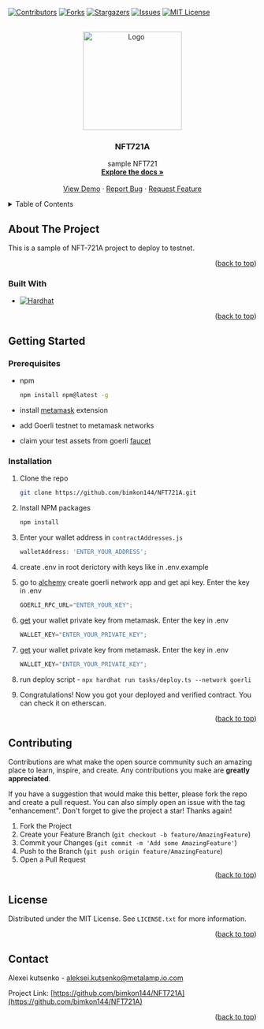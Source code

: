 <!-- Improved compatibility of back to top link: See: https://github.com/othneildrew/Best-README-Template/pull/73 -->
<a name="readme-top"></a>
<!--
*** Thanks for checking out the Best-README-Template. If you have a suggestion
*** that would make this better, please fork the repo and create a pull request
*** or simply open an issue with the tag "enhancement".
*** Don't forget to give the project a star!
*** Thanks again! Now go create something AMAZING! :D
-->



<!-- PROJECT SHIELDS -->
<!--
*** I'm using markdown "reference style" links for readability.
*** Reference links are enclosed in brackets [ ] instead of parentheses ( ).
*** See the bottom of this document for the declaration of the reference variables
*** for contributors-url, forks-url, etc. This is an optional, concise syntax you may use.
*** https://www.markdownguide.org/basic-syntax/#reference-style-links
-->
[![Contributors][contributors-shield]][contributors-url]
[![Forks][forks-shield]][forks-url]
[![Stargazers][stars-shield]][stars-url]
[![Issues][issues-shield]][issues-url]
[![MIT License][license-shield]][license-url]



<!-- PROJECT LOGO -->
<br />
<div align="center">
  <a href="https://github.com/bimkon144/NFT721A">
    <img src="https://img.freepik.com/premium-vector/non-fungible-nft-token-non-fungible-token-logo-design-background-blue-and-purple-neon-light_268461-40.jpg" alt="Logo" width="200" height="200">
  </a>

<h3 align="center">NFT721A</h3>

  <p align="center">
    sample NFT721
    <br />
    <a href="https://github.com/bimkon144/NFT721A"><strong>Explore the docs »</strong></a>
    <br />
    <br />
    <a href="https://github.com/bimkon144/NFT721A">View Demo</a>
    ·
    <a href="https://github.com/bimkon144/NFT721A/issues">Report Bug</a>
    ·
    <a href="https://github.com/bimkon144/NFT721A/issues">Request Feature</a>
  </p>
</div>



<!-- TABLE OF CONTENTS -->
<details>
  <summary>Table of Contents</summary>
  <ol>
    <li>
      <a href="#about-the-project">About The Project</a>
      <ul>
        <li><a href="#built-with">Built With</a></li>
      </ul>
    </li>
    <li>
      <a href="#getting-started">Getting Started</a>
      <ul>
        <li><a href="#prerequisites">Prerequisites</a></li>
        <li><a href="#installation">Installation</a></li>
      </ul>
    </li>
    <li><a href="#contributing">Contributing</a></li>
    <li><a href="#license">License</a></li>
    <li><a href="#contact">Contact</a></li>
  </ol>
</details>



<!-- ABOUT THE PROJECT -->
## About The Project

This is a sample of NFT-721A project to deploy to testnet. 

<p align="right">(<a href="#readme-top">back to top</a>)</p>



### Built With

* [![Hardhat][Hardhat]][Hardhat-url]

<p align="right">(<a href="#readme-top">back to top</a>)</p>



<!-- GETTING STARTED -->
## Getting Started



### Prerequisites

* npm
  ```sh
  npm install npm@latest -g
  ```
* install [metamask](https://chrome.google.com/webstore/detail/metamask/nkbihfbeogaeaoehlefnkodbefgpgknn) extension

* add Goerli testnet to metamask networks
* claim your test assets from goerli [faucet](https://goerlifaucet.com/)

### Installation

1. Clone the repo
   ```sh
   git clone https://github.com/bimkon144/NFT721A.git
   ```
2. Install NPM packages
   ```sh
   npm install
   ```
3. Enter your wallet address in `contractAddresses.js`
   ```js
   walletAddress: 'ENTER_YOUR_ADDRESS';
   ```
   
4. create .env in root derictory with keys like in .env.example


5. go to [alchemy](https://auth.alchemyapi.io/?redirectUrl=https%3A%2F%2Fdashboard.alchemyapi.io%2Fsignup%2F) create goerli network app and get api key.
  Enter the key in .env
     ```js
   GOERLI_RPC_URL="ENTER_YOUR_KEY";
   ```
6. [get](https://metamask.zendesk.com/hc/en-us/articles/360015289632-How-to-export-an-account-s-private-key) your wallet private key from metamask.
  Enter the key in .env
     ```js
   WALLET_KEY="ENTER_YOUR_PRIVATE_KEY";
   ```
6. [get](https://metamask.zendesk.com/hc/en-us/articles/360015289632-How-to-export-an-account-s-private-key) your wallet private key from metamask.
  Enter the key in .env
     ```js
   WALLET_KEY="ENTER_YOUR_PRIVATE_KEY";
   ```
 8. run deploy script  - `npx hardhat run tasks/deploy.ts --network goerli`
 
 9. Congratulations! Now you got your deployed and verified contract. You can check it on etherscan.


<p align="right">(<a href="#readme-top">back to top</a>)</p>

<!-- CONTRIBUTING -->
## Contributing

Contributions are what make the open source community such an amazing place to learn, inspire, and create. Any contributions you make are **greatly appreciated**.

If you have a suggestion that would make this better, please fork the repo and create a pull request. You can also simply open an issue with the tag "enhancement".
Don't forget to give the project a star! Thanks again!

1. Fork the Project
2. Create your Feature Branch (`git checkout -b feature/AmazingFeature`)
3. Commit your Changes (`git commit -m 'Add some AmazingFeature'`)
4. Push to the Branch (`git push origin feature/AmazingFeature`)
5. Open a Pull Request

<p align="right">(<a href="#readme-top">back to top</a>)</p>



<!-- LICENSE -->
## License

Distributed under the MIT License. See `LICENSE.txt` for more information.

<p align="right">(<a href="#readme-top">back to top</a>)</p>



<!-- CONTACT -->
## Contact

Alexei kutsenko - aleksei.kutsenko@metalamp.io.com

Project Link: [https://github.com/bimkon144/NFT721A](https://github.com/bimkon144/NFT721A)

<p align="right">(<a href="#readme-top">back to top</a>)</p>


<!-- MARKDOWN LINKS & IMAGES -->
<!-- https://www.markdownguide.org/basic-syntax/#reference-style-links -->
[contributors-shield]: https://img.shields.io/github/contributors/bimkon144/NFT721A.svg?style=for-the-badge
[contributors-url]: https://github.com/bimkon144/NFT721A/graphs/contributors
[forks-shield]: https://img.shields.io/github/forks/bimkon144/NFT721A.svg?style=for-the-badge
[forks-url]: https://github.com/bimkon144/NFT721A/network/members
[stars-shield]: https://img.shields.io/github/stars/bimkon144/NFT721A.svg?style=for-the-badge
[stars-url]: https://github.com/bimkon144/NFT721A/stargazers
[issues-shield]: https://img.shields.io/github/issues/bimkon144/NFT721A.svg?style=for-the-badge
[issues-url]: https://github.com/bimkon144/NFT721A/issues
[license-shield]: https://img.shields.io/github/license/bimkon144/NFT721A.svg?style=for-the-badge
[license-url]: https://github.com/bimkon144/NFT721A/blob/master/LICENSE.txt
[product-screenshot]: images/screenshot.png
[Hardhat]: https://img.shields.io/badge/hardhat-2.8.0-yellow
[Hardhat-url]: https://hardhat.org/
[React.js]: https://img.shields.io/badge/React-20232A?style=for-the-badge&logo=react&logoColor=61DAFB
[React-url]: https://reactjs.org/
[Vue.js]: https://img.shields.io/badge/Vue.js-35495E?style=for-the-badge&logo=vuedotjs&logoColor=4FC08D
[Vue-url]: https://vuejs.org/
[Angular.io]: https://img.shields.io/badge/Angular-DD0031?style=for-the-badge&logo=angular&logoColor=white
[Angular-url]: https://angular.io/
[Svelte.dev]: https://img.shields.io/badge/Svelte-4A4A55?style=for-the-badge&logo=svelte&logoColor=FF3E00
[Svelte-url]: https://svelte.dev/
[Laravel.com]: https://img.shields.io/badge/Laravel-FF2D20?style=for-the-badge&logo=laravel&logoColor=white
[Laravel-url]: https://laravel.com
[Bootstrap.com]: https://img.shields.io/badge/Bootstrap-563D7C?style=for-the-badge&logo=bootstrap&logoColor=white
[Bootstrap-url]: https://getbootstrap.com
[JQuery.com]: https://img.shields.io/badge/jQuery-0769AD?style=for-the-badge&logo=jquery&logoColor=white
[JQuery-url]: https://jquery.com 
